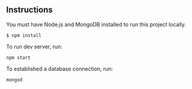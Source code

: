 
## Instructions
You must have Node.js and MongoDB installed to run this project locally. 

```
$ npm install
```

To run dev server, run:

```
npm start
```

To established a database connection, run:

```
mongod
```
